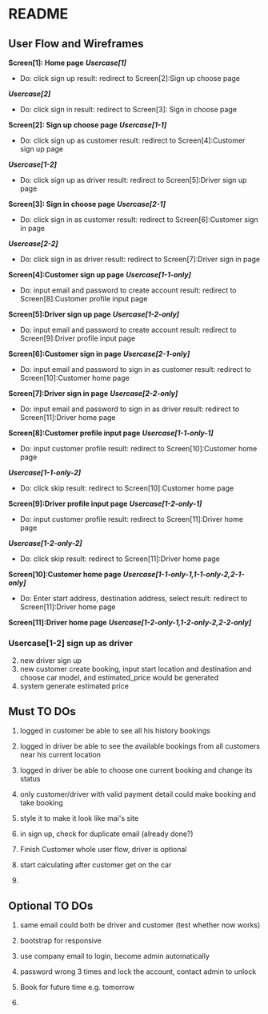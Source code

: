 # README


## User Flow and Wireframes

**Screen[1]: Home page**
***Usercase[1]***
* Do: click sign up
  result: 
  redirect to Screen[2]:Sign up choose page

***Usercase[2]***
* Do: click sign in
  result: 
  redirect to Screen[3]: Sign in choose page


**Screen[2]: Sign up choose page**
***Usercase[1-1]***
* Do: click sign up as customer
  result: 
  redirect to Screen[4]:Customer sign up page

***Usercase[1-2]***
* Do: click sign up as driver
  result: 
  redirect to Screen[5]:Driver sign up page


**Screen[3]: Sign in choose page**
***Usercase[2-1]***
* Do: click sign in as customer
  result: 
  redirect to Screen[6]:Customer sign in page

***Usercase[2-2]***
* Do: click sign in as driver
  result: 
  redirect to Screen[7]:Driver sign in page


**Screen[4]:Customer sign up page**
***Usercase[1-1-only]***
* Do: input email and password to create account
  result: 
  redirect to Screen[8]:Customer profile input page


**Screen[5]:Driver sign up page**
***Usercase[1-2-only]***
* Do: input email and password to create account
  result: 
  redirect to Screen[9]:Driver profile input page


**Screen[6]:Customer sign in page**
***Usercase[2-1-only]***
* Do: input email and password to sign in as customer
  result: 
  redirect to Screen[10]:Customer home page


**Screen[7]:Driver sign in page**
***Usercase[2-2-only]***
* Do: input email and password to sign in as driver
  result: 
  redirect to Screen[11]:Driver home page


**Screen[8]:Customer profile input page**
***Usercase[1-1-only-1]***
* Do: input customer profile
  result: 
  redirect to Screen[10]:Customer home page

***Usercase[1-1-only-2]***
* Do: click skip
  result: 
  redirect to Screen[10]:Customer home page


**Screen[9]:Driver profile input page**
***Usercase[1-2-only-1]***
* Do: input customer profile
  result: 
  redirect to Screen[11]:Driver home page

***Usercase[1-2-only-2]***
* Do: click skip
  result: 
  redirect to Screen[11]:Driver home page


**Screen[10]:Customer home page**
***Usercase[1-1-only-1,1-1-only-2,2-1-only]***
* Do: Enter start address, destination address, select 
  result: 
  redirect to Screen[11]:Driver home page


**Screen[11]:Driver home page**
***Usercase[1-2-only-1,1-2-only-2,2-2-only]***




### Usercase[1-2] sign up as driver
2. new driver sign up
3. new customer create booking, input start location and destination and choose car model, and estimated_price would be generated
4. system generate estimated price 


## Must TO DOs
1. logged in customer be able to see all his history bookings

2. logged in driver be able to see the available bookings from all customers near his current location

3. logged in driver be able to choose one current booking and change its status

4. only customer/driver with valid payment detail could make booking and take booking

5. style it to make it look like mai's site

6. in sign up, check for duplicate email (already done?)

7. Finish Customer whole user flow, driver is optional

8. start calculating after customer get on the car

9. 

## Optional TO DOs
1. same email could both be driver and customer (test whether now works)

2. bootstrap for responsive

3. use company email to login, become admin automatically

4. password wrong 3 times and lock the account, contact admin to unlock

5. Book for future time e.g. tomorrow

6. 
